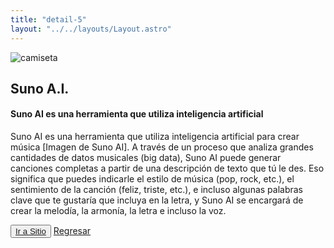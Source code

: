 ```yaml
---
title: "detail-5"
layout: "../../layouts/Layout.astro"
---
```


<section transition:animate="slide"  class='flex gap-7 justify-center items-center flex-wrap text-white px-8% py-20'>
   <img class='rounded-xl' src="/images/img2.webp" alt="camiseta" />
   <div class='flex flex-col gap-4'>
   <h2 class='text-transparent bg-clip-text bg-gradient-to-br from-indigo-600 from-10% via-primary via-30% to-green-600 font-semibold'>Suno A.I.</h2>
   <h4>Suno AI es una herramienta que utiliza inteligencia artificial</h4>
   <p class='max-w-md'>
Suno AI es una herramienta que utiliza inteligencia artificial para crear música [Imagen de Suno AI].  A través de un proceso que analiza grandes cantidades de datos musicales (big data), Suno AI puede generar canciones completas a partir de una descripción de texto que tú le des.  Eso significa que puedes indicarle el estilo de música (pop, rock, etc.), el sentimiento de la canción (feliz, triste, etc.), e incluso algunas palabras clave que te gustaría que incluya en la letra, y Suno AI se encargará de crear la melodía, la armonía, la letra e incluso la voz.</p>
   <button class='w-20 h-7 border-gray-50 border-2 rounded-md flex justify-center items-center hover:bg-blue-900 transition'><a href="https://suno.com/" target="_blank">Ir a Sitio</a></button>
   <span><a href="/products">Regresar</a></span>
   </div>
   </div>
</section>

<style>
   section{
      width:100%;
      min-height: calc(100vh - 52px)
   }
</style>
